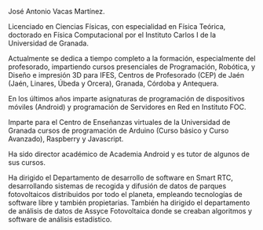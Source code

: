José Antonio Vacas Martínez.

Licenciado en Ciencias Físicas, con especialidad en Física Teórica, doctorado en Física Computacional por el Instituto Carlos I de la Universidad de Granada.

Actualmente se dedica a tiempo completo a la formación, especialmente del profesorado, impartiendo  cursos presenciales de Programación, Robótica, y Diseño e impresión 3D para IFES, Centros de Profesorado (CEP) de Jaén (Jaén, Linares, Úbeda y Orcera), Granada, Córdoba y Antequera.

En los últimos años imparte asignaturas de programación de dispositivos móviles (Android) y programación de Servidores en Red en Instituto FOC.

Imparte para el Centro de Enseñanzas virtuales de la Universidad de Granada cursos de programación de Arduino (Curso básico y Curso Avanzado), Raspberry y Javascript.

Ha sido director académico de Academia Android y es tutor de algunos de sus cursos.

Ha dirigido el Departamento de desarrollo de software en Smart RTC, desarrollando sistemas de recogida y difusión de datos de parques fotovoltaicos distribuidos por todo el planeta, empleando tecnologías de software libre y también propietarias. También ha dirigido el departamento de análisis de datos de Assyce Fotovoltaica donde se creaban algoritmos y software de análisis estadístico.
